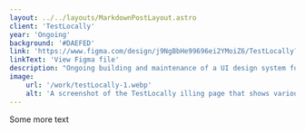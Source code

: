 ```yaml
---
layout: ../../layouts/MarkdownPostLayout.astro
client: 'TestLocally'
year: 'Ongoing'
background: '#DAEFED'
link: 'https://www.figma.com/design/j9NgBbHe99696ei2YMoiZ6/TestLocally?node-id=2718-6038&t=Lly3vIryu9iBrafg-1'
linkText: 'View Figma file'
description: "Ongoing building and maintenance of a UI design system for both their web app and marketing website."
image:
    url: '/work/testLocally-1.webp'
    alt: 'A screenshot of the TestLocally illing page that shows various elements of the UI design system.'
---
```

Some more text